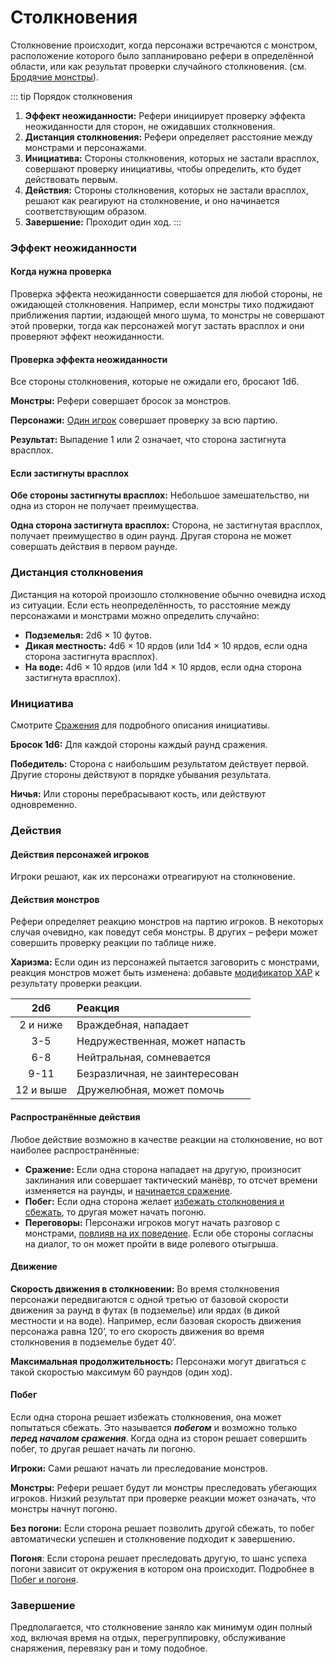 # Столкновения

Столкновение происходит, когда персонажи встречаются с монстром, расположение которого было запланировано рефери в определённой области, или как результат проверки случайного столкновения. (см. [Бродячие монстры](hazards-challenges.md#бродячие-монстры)).

::: tip Порядок столкновения
1. **Эффект неожиданности:** Рефери инициирует проверку эффекта неожиданности для сторон, не ожидавших столкновения.
2. **Дистанция столкновения:** Рефери определяет расстояние между монстрами и персонажами.
3. **Инициатива:** Стороны столкновения, которых не застали врасплох, совершают проверку инициативы, чтобы определить, кто будет действовать первым.
4. **Действия:** Стороны столкновения, которых не застали врасплох, решают как реагируют на столкновение, и оно начинается соответствующим образом.
5. **Завершение:** Проходит один ход.
:::

### Эффект неожиданности

#### Когда нужна проверка

Проверка эффекта неожиданности совершается для любой стороны, не ожидающей столкновения. Например, если монстры тихо поджидают приближения партии, издающей много шума, то монстры не совершают этой проверки, тогда как персонажей могут застать врасплох и они проверяют эффект неожиданности.

#### Проверка эффекта неожиданности

Все стороны столкновения, которые не ожидали его, бросают 1d6.

**Монстры:** Рефери совершает бросок за монстров.

**Персонажи:** [Один игрок](party.md#представитель) совершает проверку за всю партию.

**Результат:** Выпадение 1 или 2 означает, что сторона застигнута врасплох.

#### Если застигнуты врасплох

**Обе стороны застигнуты врасплох:** Небольшое замешательство, ни одна из сторон не получает преимущества.

**Одна сторона застигнута врасплох:** Сторона, не застигнутая врасплох, получает преимущество в один раунд. Другая сторона не может совершать действия в первом раунде.

### Дистанция столкновения

Дистанция на которой произошло столкновение обычно очевидна исход из ситуации. Если есть неопределённость, то расстояние между персонажами и монстрами можно определить случайно:

- **Подземелья:** 2d6 × 10 футов.
- **Дикая местность:** 4d6 × 10 ярдов (или 1d4 × 10 ярдов, если одна сторона застигнута врасплох).
- **На воде:** 4d6 × 10 ярдов (или 1d4 × 10 ярдов, если одна сторона застигнута врасплох).

### Инициатива

Смотрите [Сражения](combat.md) для подробного описания инициативы.

**Бросок 1d6:** Для каждой стороны каждый раунд сражения.

**Победитель:** Сторона с наибольшим результатом действует первой. Другие стороны действуют в порядке убывания результата.

**Ничья:** Или стороны перебрасывают кость, или действуют одновременно.

### Действия

#### Действия персонажей игроков

Игроки решают, как их персонажи отреагируют на столкновение.

#### Действия монстров

Рефери определяет реакцию монстров на партию игроков. В некоторых случая очевидно, как поведут себя монстры. В других – рефери может совершить проверку реакции по таблице ниже.

**Харизма:** Если один из персонажей пытается заговорить с монстрами, реакция монстров может быть изменена: добавьте [модификатор ХАР](/characters/ability-scores.md#модификаторы-харизмы) к результату проверки реакции.

|    2d6    | Реакция                        |
| :-------: | :----------------------------- |
| 2 и ниже  | Враждебная, нападает           |
|    3-5    | Недружественная, может напасть |
|    6-8    | Нейтральная, сомневается       |
|   9-11    | Безразличная, не заинтересован |
| 12 и выше | Дружелюбная, может помочь      |

#### Распространённые действия

Любое действие возможно в качестве реакции на столкновение, но вот наиболее распространённые:

- **Сражение:** Если одна сторона нападает на другую, произносит заклинания или совершает тактический манёвр, то отсчет времени изменяется на раунды, и [начинается сражение](combat.md).
- **Побег:** Если одна сторона желает [избежать столкновения и сбежать](#побег), то другая может начать погоню.
- **Переговоры:** Персонажи игроков могут начать разговор с монстрами, [повлияв на их поведение](#действия-монстров). Если обе стороны согласны на диалог, то он может пройти в виде ролевого отыгрыша.

#### Движение

**Скорость движения в столкновении:** Во время столкновения персонажи передвигаются с одной третью от базовой скорости движения за раунд в футах (в подземелье) или ярдах (в дикой местности и на воде). Например, если базовая скорость движения персонажа равна 120’, то его скорость движения во время столкновения в подземелье будет 40’.

**Максимальная продолжительность:** Персонажи могут двигаться с такой скоростью максимум 60 раундов (один ход).

#### Побег

Если одна сторона решает избежать столкновения, она может попытаться сбежать. Это называется ***побегом*** и возможно только ***перед началом сражения***. Когда одна из сторон решает совершить побег, то другая решает начать ли погоню.

**Игроки:** Сами решают начать ли преследование монстров.

**Монстры:** Рефери решает будут ли монстры преследовать убегающих игроков. Низкий результат при проверке реакции может означать, что монстры начнут погоню.

**Без погони:** Если сторона решает позволить другой сбежать, то побег автоматически успешен и столкновение подходит к завершению.

**Погоня**: Если сторона решает преследовать другую, то шанс успеха погони зависит от окружения в котором она происходит. Подробнее в [Побег и погоня](evasion-pursuit.md).

### Завершение

Предполагается, что столкновение заняло как минимум один полный ход, включая время на отдых, перегруппировку, обслуживание снаряжения, перевязку ран и тому подобное.